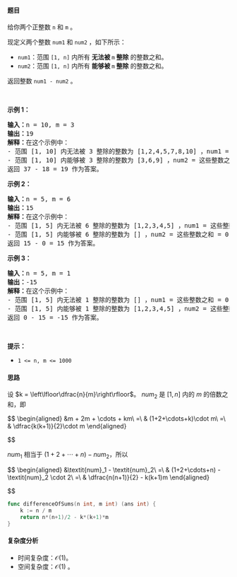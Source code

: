 #### 题目

<p>给你两个正整数 <code>n</code> 和 <code>m</code> 。</p>

<p>现定义两个整数 <code>num1</code> 和 <code>num2</code> ，如下所示：</p>

<ul>
	<li><code>num1</code>：范围 <code>[1, n]</code> 内所有 <strong>无法被 </strong><code>m</code><strong> 整除</strong> 的整数之和。</li>
	<li><code>num2</code>：范围 <code>[1, n]</code> 内所有 <strong>能够被 </strong><code>m</code><strong> 整除</strong> 的整数之和。</li>
</ul>

<p>返回整数 <code>num1 - num2</code> 。</p>

<p> </p>

<p><strong class="example">示例 1：</strong></p>

<pre><strong>输入：</strong>n = 10, m = 3
<strong>输出：</strong>19
<strong>解释：</strong>在这个示例中：
- 范围 [1, 10] 内无法被 3 整除的整数为 [1,2,4,5,7,8,10] ，num1 = 这些整数之和 = 37 。
- 范围 [1, 10] 内能够被 3 整除的整数为 [3,6,9] ，num2 = 这些整数之和 = 18 。
返回 37 - 18 = 19 作为答案。
</pre>

<p><strong class="example">示例 2：</strong></p>

<pre><strong>输入：</strong>n = 5, m = 6
<strong>输出：</strong>15
<strong>解释：</strong>在这个示例中：
- 范围 [1, 5] 内无法被 6 整除的整数为 [1,2,3,4,5] ，num1 = 这些整数之和 =  15 。
- 范围 [1, 5] 内能够被 6 整除的整数为 [] ，num2 = 这些整数之和 = 0 。
返回 15 - 0 = 15 作为答案。
</pre>

<p><strong class="example">示例 3：</strong></p>

<pre><strong>输入：</strong>n = 5, m = 1
<strong>输出：</strong>-15
<strong>解释：</strong>在这个示例中：
- 范围 [1, 5] 内无法被 1 整除的整数为 [] ，num1 = 这些整数之和 = 0 。 
- 范围 [1, 5] 内能够被 1 整除的整数为 [1,2,3,4,5] ，num2 = 这些整数之和 = 15 。
返回 0 - 15 = -15 作为答案。
</pre>

<p> </p>

<p><strong>提示：</strong></p>

<ul>
	<li><code>1 <= n, m <= 1000</code></li>
</ul>

#### 思路

设 $k = \left\lfloor\dfrac{n}{m}\right\rfloor$。
$\textit{num}_2$ 是 $[1,n]$ 内的 $m$ 的倍数之和，即

$$
\begin{aligned}
&m + 2m + \cdots + km\\
=\ & (1+2+\cdots+k)\cdot m\\
=\ & \dfrac{k(k+1)}{2}\cdot m
\end{aligned}

$$

$\textit{num}_1$ 相当于 $(1+2+\cdots+n) - \textit{num}_2$，所以

$$
\begin{aligned}
&\textit{num}_1 - \textit{num}_2\\
=\ & (1+2+\cdots+n) - \textit{num}_2 \cdot 2\\
=\ & \dfrac{n(n+1)}{2} - k(k+1)m
\end{aligned}

$$

```go  
func differenceOfSums(n int, m int) (ans int) {
	k := n / m
	return n*(n+1)/2 - k*(k+1)*m
}
```

#### 复杂度分析

- 时间复杂度：$\mathcal{O}(1)$。
- 空间复杂度：$\mathcal{O}(1)$ 。
